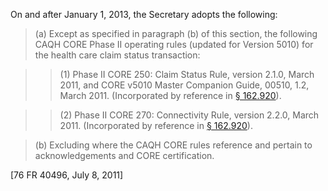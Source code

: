 On and after January 1, 2013, the Secretary adopts the following:
 
> (a) Except as specified in paragraph (b) of this section, the following CAQH CORE Phase II operating rules (updated for Version 5010) for the health care claim status transaction:

> > (1) Phase II CORE 250: Claim Status Rule, version 2.1.0, March 2011, and CORE v5010 Master Companion Guide, 00510, 1.2, March 2011. (Incorporated by reference in [§ 162.920](/hipaa/regulations/162-920-availability-specifications-rules/)).

> > (2) Phase II CORE 270: Connectivity Rule, version 2.2.0, March 2011. (Incorporated by reference in [§ 162.920](/hipaa/regulations/162-920-availability-specifications-rules/)).

> (b) Excluding where the CAQH CORE rules reference and pertain to acknowledgements and CORE certification.

[76 FR 40496, July 8, 2011]
